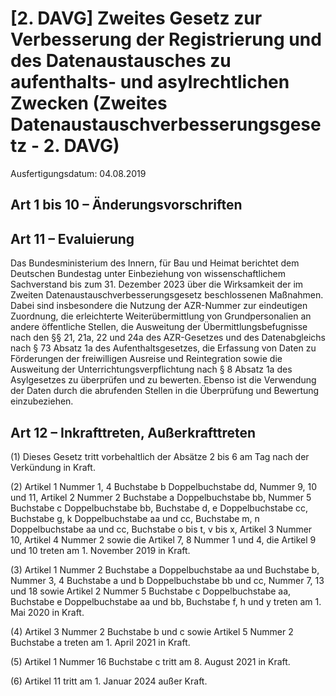 # [2. DAVG] Zweites Gesetz zur Verbesserung der Registrierung und des Datenaustausches zu aufenthalts- und asylrechtlichen Zwecken  (Zweites Datenaustauschverbesserungsgesetz - 2. DAVG)

Ausfertigungsdatum: 04.08.2019

 

## Art 1 bis 10 – Änderungsvorschriften


## Art 11 – Evaluierung

Das Bundesministerium des Innern, für Bau und Heimat berichtet dem Deutschen Bundestag unter Einbeziehung von wissenschaftlichem Sachverstand bis zum 31. Dezember 2023 über die Wirksamkeit der im Zweiten Datenaustauschverbesserungsgesetz beschlossenen Maßnahmen. Dabei sind insbesondere die Nutzung der AZR-Nummer zur eindeutigen Zuordnung, die erleichterte Weiterübermittlung von Grundpersonalien an andere öffentliche Stellen, die Ausweitung der Übermittlungsbefugnisse nach den §§ 21, 21a, 22 und 24a des AZR-Gesetzes und des Datenabgleichs nach § 73 Absatz 1a des Aufenthaltsgesetzes, die Erfassung von Daten zu Förderungen der freiwilligen Ausreise und Reintegration sowie die Ausweitung der Unterrichtungsverpflichtung nach § 8 Absatz 1a des Asylgesetzes zu überprüfen und zu bewerten. Ebenso ist die Verwendung der Daten durch die abrufenden Stellen in die Überprüfung und Bewertung einzubeziehen.


## Art 12 – Inkrafttreten, Außerkrafttreten

(1) Dieses Gesetz tritt vorbehaltlich der Absätze 2 bis 6 am Tag nach der Verkündung in Kraft.

(2) Artikel 1 Nummer 1, 4 Buchstabe b Doppelbuchstabe dd, Nummer 9, 10 und 11, Artikel 2 Nummer 2 Buchstabe a Doppelbuchstabe bb, Nummer 5 Buchstabe c Doppelbuchstabe bb, Buchstabe d, e Doppelbuchstabe cc, Buchstabe g, k Doppelbuchstabe aa und cc, Buchstabe m, n Doppelbuchstabe aa und cc, Buchstabe o bis t, v bis x, Artikel 3 Nummer 10, Artikel 4 Nummer 2 sowie die Artikel 7, 8 Nummer 1 und 4, die Artikel 9 und 10 treten am 1. November 2019 in Kraft.

(3) Artikel 1 Nummer 2 Buchstabe a Doppelbuchstabe aa und Buchstabe b, Nummer 3, 4 Buchstabe a und b Doppelbuchstabe bb und cc, Nummer 7, 13 und 18 sowie Artikel 2 Nummer 5 Buchstabe c Doppelbuchstabe aa, Buchstabe e Doppelbuchstabe aa und bb, Buchstabe f, h und y treten am 1. Mai 2020 in Kraft.

(4) Artikel 3 Nummer 2 Buchstabe b und c sowie Artikel 5 Nummer 2 Buchstabe a treten am 1. April 2021 in Kraft.

(5) Artikel 1 Nummer 16 Buchstabe c tritt am 8. August 2021 in Kraft.

(6) Artikel 11 tritt am 1. Januar 2024 außer Kraft.
